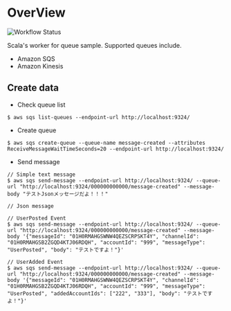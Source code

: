 # OverView

![Workflow Status](https://github.com/tshinowpub/scala-consumer-sample/workflows/test/badge.svg)

Scala's worker for queue sample. Supported queues include.

- Amazon SQS
- Amazon Kinesis

## Create data

- Check queue list

```shell
$ aws sqs list-queues --endpoint-url http://localhost:9324/
```

- Create queue

```shell
$ aws sqs create-queue --queue-name message-created --attributes ReceiveMessageWaitTimeSeconds=20 --endpoint-url http://localhost:9324/
```

- Send message

```shell
// Simple text message
$ aws sqs send-message --endpoint-url http://localhost:9324/ --queue-url "http://localhost:9324/000000000000/message-created" --message-body "テストJsonメッセージだよ！！！"

// Json message

// UserPosted Event
$ aws sqs send-message --endpoint-url http://localhost:9324/ --queue-url "http://localhost:9324/000000000000/message-created" --message-body '{"messageId": "01H0RMAHGSWNW4QEZSCRPSKT4Y", "channelId": "01H0RMAHGSB2ZGQD4KTJ06RDQH", "accountId": "999", "messageType": "UserPosted", "body": "テストですよ！"}'

// UserAdded Event
$ aws sqs send-message --endpoint-url http://localhost:9324/ --queue-url "http://localhost:9324/000000000000/message-created" --message-body '{"messageId": "01H0RMAHGSWNW4QEZSCRPSKT4Y", "channelId": "01H0RMAHGSB2ZGQD4KTJ06RDQH", "accountId": "999", "messageType": "UserPosted", "addedAccountIds": ["222", "333"], "body": "テストですよ！"}'
```
